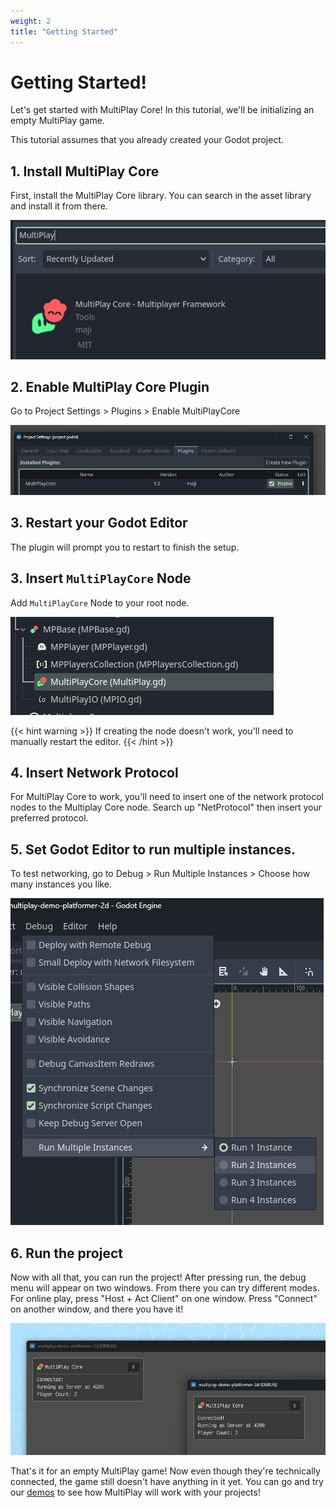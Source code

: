 ```yaml
---
weight: 2
title: "Getting Started"
---
```


# Getting Started!

Let's get started with MultiPlay Core! In this tutorial, we'll be initializing an empty MultiPlay game. 

This tutorial assumes that you already created your Godot project.

## 1. Install MultiPlay Core

First, install the MultiPlay Core library. You can search in the asset library and install it from there.

![AssetLib](./assets/t0.png)

## 2. Enable MultiPlay Core Plugin

Go to Project Settings > Plugins > Enable MultiPlayCore

![Project Settings > Plugins > Enable MultiPlayCore](./assets/t1.png)

## 3. Restart your Godot Editor
The plugin will prompt you to restart to finish the setup.

## 3. Insert `MultiPlayCore` Node

Add `MultiPlayCore` Node to your root node.

![Add Child Node > MultiPlayCore](./assets/t2.png)

{{< hint warning >}}
If creating the node doesn't work, you'll need to manually restart the editor.
{{< /hint >}}

## 4. Insert Network Protocol
For MultiPlay Core to work, you'll need to insert one of the network protocol nodes to the Multiplay Core node. Search up "NetProtocol" then insert your preferred protocol.

## 5. Set Godot Editor to run multiple instances.
To test networking, go to Debug > Run Multiple Instances > Choose how many instances you like.

![Debug > Run Multiple Instances](./assets/t3.png)

## 6. Run the project
Now with all that, you can run the project! After pressing run, the debug menu will appear on two windows. From there you can try different modes. For online play, press "Host + Act Client" on one window. Press "Connect" on another window, and there you have it!

![Running the project](./assets/t4.png)

That's it for an empty MultiPlay game! Now even though they're technically connected, the game still doesn't have anything in it yet. You can go and try our [demos](/docs/demo) to see how MultiPlay will work with your projects!

